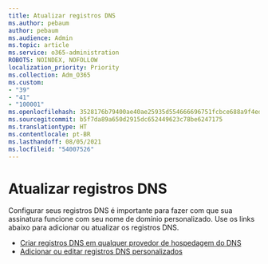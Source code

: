 ```yaml
---
title: Atualizar registros DNS
ms.author: pebaum
author: pebaum
ms.audience: Admin
ms.topic: article
ms.service: o365-administration
ROBOTS: NOINDEX, NOFOLLOW
localization_priority: Priority
ms.collection: Adm_O365
ms.custom:
- "39"
- "41"
- "100001"
ms.openlocfilehash: 3528176b79400ae40ae25935d554666696751fcbce688a9f4edcb926e777fb7f
ms.sourcegitcommit: b5f7da89a650d2915dc652449623c78be6247175
ms.translationtype: HT
ms.contentlocale: pt-BR
ms.lasthandoff: 08/05/2021
ms.locfileid: "54007526"
---
```

# <a name="update-dns-records"></a>Atualizar registros DNS

Configurar seus registros DNS é importante para fazer com que sua assinatura  funcione com seu nome de domínio personalizado. Use os links abaixo para adicionar ou atualizar os registros DNS.
  
- [Criar registros DNS em qualquer provedor de hospedagem do DNS](https://docs.microsoft.com/microsoft-365/admin/get-help-with-domains/create-dns-records-at-any-dns-hosting-provider)  
- [Adicionar ou editar registros DNS personalizados](https://docs.microsoft.com/microsoft-365/admin/dns/add-or-edit-custom-dns-records)